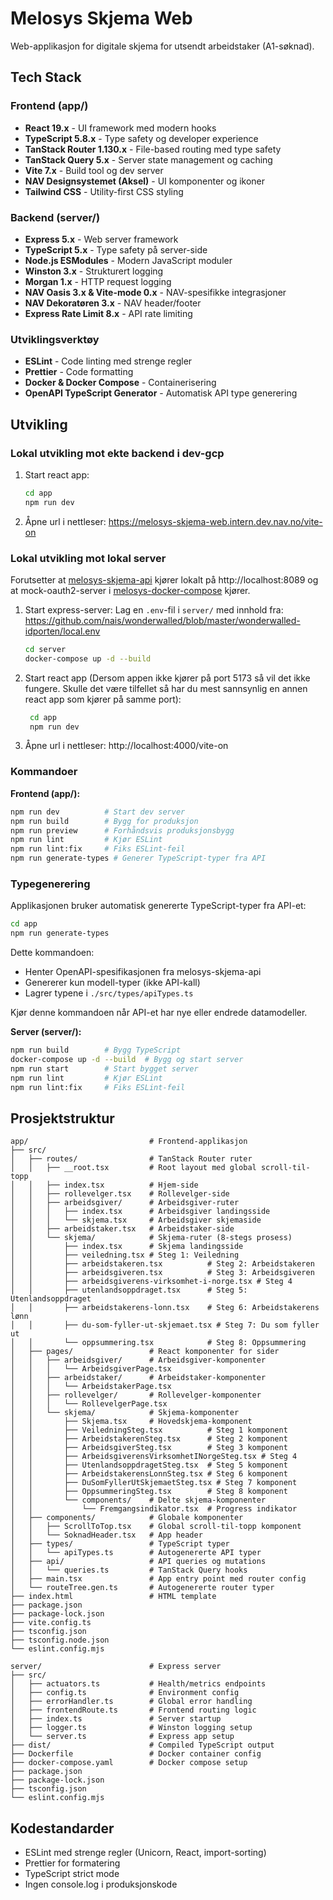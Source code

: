 # Melosys Skjema Web

Web-applikasjon for digitale skjema for utsendt arbeidstaker (A1-søknad).

## Tech Stack

### Frontend (app/)
- **React 19.x** - UI framework med modern hooks
- **TypeScript 5.8.x** - Type safety og developer experience
- **TanStack Router 1.130.x** - File-based routing med type safety
- **TanStack Query 5.x** - Server state management og caching
- **Vite 7.x** - Build tool og dev server
- **NAV Designsystemet (Aksel)** - UI komponenter og ikoner
- **Tailwind CSS** - Utility-first CSS styling

### Backend (server/)
- **Express 5.x** - Web server framework
- **TypeScript 5.x** - Type safety på server-side
- **Node.js ESModules** - Modern JavaScript moduler
- **Winston 3.x** - Strukturert logging
- **Morgan 1.x** - HTTP request logging
- **NAV Oasis 3.x & Vite-mode 0.x** - NAV-spesifikke integrasjoner
- **NAV Dekoratøren 3.x** - NAV header/footer
- **Express Rate Limit 8.x** - API rate limiting

### Utviklingsverktøy
- **ESLint** - Code linting med strenge regler
- **Prettier** - Code formatting
- **Docker & Docker Compose** - Containerisering
- **OpenAPI TypeScript Generator** - Automatisk API type generering

## Utvikling

### Lokal utvikling mot ekte backend i dev-gcp

1. Start react app:
   ```bash
   cd app
   npm run dev
   ```

2. Åpne url i nettleser:
   https://melosys-skjema-web.intern.dev.nav.no/vite-on

### Lokal utvikling mot lokal server

Forutsetter at [melosys-skjema-api](https://github.com/navikt/melosys-skjema-api) kjører lokalt på http://localhost:8089 og at mock-oauth2-server i [melosys-docker-compose](https://github.com/navikt/melosys-docker-compose) kjører.
1. Start express-server:
   Lag en `.env`-fil i `server/` med innhold fra: https://github.com/nais/wonderwalled/blob/master/wonderwalled-idporten/local.env
   ```bash
   cd server
   docker-compose up -d --build
   ```

2. Start react app (Dersom appen ikke kjører på port 5173 så vil det ikke fungere. Skulle det være tilfellet så har du mest sannsynlig en annen react app som kjører på samme port):
   ```bash
    cd app
    npm run dev
    ```
3. Åpne url i nettleser:
   http://localhost:4000/vite-on

### Kommandoer

**Frontend (app/):**
```bash
npm run dev          # Start dev server
npm run build        # Bygg for produksjon
npm run preview      # Forhåndsvis produksjonsbygg
npm run lint         # Kjør ESLint
npm run lint:fix     # Fiks ESLint-feil
npm run generate-types # Generer TypeScript-typer fra API
```

### Typegenerering

Applikasjonen bruker automatisk genererte TypeScript-typer fra API-et:

```bash
cd app
npm run generate-types
```

Dette kommandoen:
- Henter OpenAPI-spesifikasjonen fra melosys-skjema-api
- Genererer kun modell-typer (ikke API-kall)
- Lagrer typene i `./src/types/apiTypes.ts`

Kjør denne kommandoen når API-et har nye eller endrede datamodeller.

**Server (server/):**
```bash
npm run build        # Bygg TypeScript
docker-compose up -d --build  # Bygg og start server
npm run start        # Start bygget server
npm run lint         # Kjør ESLint
npm run lint:fix     # Fiks ESLint-feil
```

## Prosjektstruktur

```
app/                           # Frontend-applikasjon
├── src/
│   ├── routes/                # TanStack Router ruter
│   │   ├── __root.tsx         # Root layout med global scroll-til-topp
│   │   ├── index.tsx          # Hjem-side
│   │   ├── rollevelger.tsx    # Rollevelger-side
│   │   ├── arbeidsgiver/      # Arbeidsgiver-ruter
│   │   │   ├── index.tsx      # Arbeidsgiver landingsside
│   │   │   └── skjema.tsx     # Arbeidsgiver skjemaside
│   │   ├── arbeidstaker.tsx   # Arbeidstaker-side
│   │   └── skjema/            # Skjema-ruter (8-stegs prosess)
│   │       ├── index.tsx      # Skjema landingsside
│   │       ├── veiledning.tsx # Steg 1: Veiledning
│   │       ├── arbeidstakeren.tsx          # Steg 2: Arbeidstakeren
│   │       ├── arbeidsgiveren.tsx          # Steg 3: Arbeidsgiveren
│   │       ├── arbeidsgiverens-virksomhet-i-norge.tsx # Steg 4
│   │       ├── utenlandsoppdraget.tsx      # Steg 5: Utenlandsoppdraget
│   │       ├── arbeidstakerens-lonn.tsx    # Steg 6: Arbeidstakerens lønn
│   │       ├── du-som-fyller-ut-skjemaet.tsx # Steg 7: Du som fyller ut
│   │       └── oppsummering.tsx            # Steg 8: Oppsummering
│   ├── pages/                 # React komponenter for sider
│   │   ├── arbeidsgiver/      # Arbeidsgiver-komponenter
│   │   │   └── ArbeidsgiverPage.tsx
│   │   ├── arbeidstaker/      # Arbeidstaker-komponenter
│   │   │   └── ArbeidstakerPage.tsx
│   │   ├── rollevelger/       # Rollevelger-komponenter
│   │   │   └── RollevelgerPage.tsx
│   │   └── skjema/            # Skjema-komponenter
│   │       ├── Skjema.tsx     # Hovedskjema-komponent
│   │       ├── VeiledningSteg.tsx          # Steg 1 komponent
│   │       ├── ArbeidstakerenSteg.tsx      # Steg 2 komponent
│   │       ├── ArbeidsgiverSteg.tsx        # Steg 3 komponent
│   │       ├── ArbeidsgiverensVirksomhetINorgeSteg.tsx # Steg 4
│   │       ├── UtenlandsoppdragetSteg.tsx  # Steg 5 komponent
│   │       ├── ArbeidstakerensLonnSteg.tsx # Steg 6 komponent
│   │       ├── DuSomFyllerUtSkjemaetSteg.tsx # Steg 7 komponent
│   │       ├── OppsummeringSteg.tsx        # Steg 8 komponent
│   │       └── components/    # Delte skjema-komponenter
│   │           └── Fremgangsindikator.tsx  # Progress indikator
│   ├── components/            # Globale komponenter
│   │   ├── ScrollToTop.tsx    # Global scroll-til-topp komponent
│   │   └── SoknadHeader.tsx   # App header
│   ├── types/                 # TypeScript typer
│   │   └── apiTypes.ts        # Autogenererte API typer
│   ├── api/                   # API queries og mutations
│   │   └── queries.ts         # TanStack Query hooks
│   ├── main.tsx               # App entry point med router config
│   └── routeTree.gen.ts       # Autogenererte router typer
├── index.html                 # HTML template
├── package.json
├── package-lock.json
├── vite.config.ts
├── tsconfig.json
├── tsconfig.node.json
└── eslint.config.mjs

server/                        # Express server
├── src/
│   ├── actuators.ts           # Health/metrics endpoints
│   ├── config.ts              # Environment config
│   ├── errorHandler.ts        # Global error handling
│   ├── frontendRoute.ts       # Frontend routing logic
│   ├── index.ts               # Server startup
│   ├── logger.ts              # Winston logging setup
│   └── server.ts              # Express app setup
├── dist/                      # Compiled TypeScript output
├── Dockerfile                 # Docker container config
├── docker-compose.yaml        # Docker compose setup
├── package.json
├── package-lock.json
├── tsconfig.json
└── eslint.config.mjs
```

## Kodestandarder

- ESLint med strenge regler (Unicorn, React, import-sorting)
- Prettier for formatering
- TypeScript strict mode
- Ingen console.log i produksjonskode